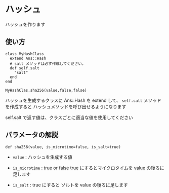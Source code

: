 ハッシュ
======================
ハッシュを作ります
 
 
使い方
------

	class MyHashClass 
	  extend Ans::Hash 
	  # salt メソッドは必ず作成してください。 
	  def self.salt 
	    "salt" 
	  end 
	end 

	MyHashClas.sha256(value,false,false)

ハッシュを生成するクラスに Ans::Hash を extend して、 `self.salt` メソッドを作成すると
ハッシュメソッドを呼び出せるようになります

self.salt で返す値は、クラスごとに適当な値を使用してください

パラメータの解説
----------------
    def sha256(value, is_microtime=false, is_salt=true)
   
  +   `value` :
      ハッシュを生成する値
       
  +   `is_microtime` :
        true or false 
        true にするとマイクロタイムを value の後ろに足します
       
  +   `is_salt` :
        true にすると ソルトを value の後ろに足します
